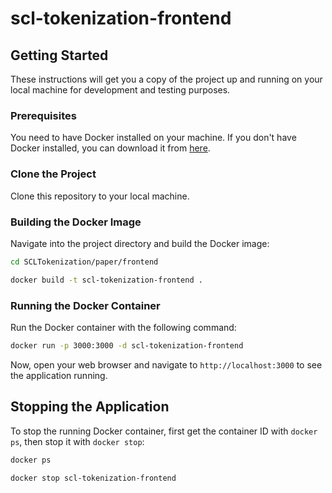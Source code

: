 # scl-tokenization-frontend

## Getting Started

These instructions will get you a copy of the project up and running on your local machine for development and testing purposes.

### Prerequisites

You need to have Docker installed on your machine. If you don't have Docker installed, you can download it from [here](https://www.docker.com/products/docker-desktop).

### Clone the Project

Clone this repository to your local machine.

### Building the Docker Image

Navigate into the project directory and build the Docker image:
```bash
cd SCLTokenization/paper/frontend
```
```bash
docker build -t scl-tokenization-frontend .
```


### Running the Docker Container

Run the Docker container with the following command:

```bash
docker run -p 3000:3000 -d scl-tokenization-frontend
```


Now, open your web browser and navigate to `http://localhost:3000` to see the application running.

## Stopping the Application

To stop the running Docker container, first get the container ID with `docker ps`, then stop it with `docker stop`:

```bash
docker ps
```
```bash
docker stop scl-tokenization-frontend
```
